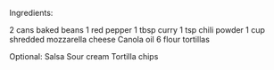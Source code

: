 Ingredients:

2 cans baked beans
1 red pepper
1 tbsp curry
1 tsp chili powder
1 cup shredded mozzarella cheese
Canola oil
6 flour tortillas

Optional:
Salsa
Sour cream
Tortilla chips

